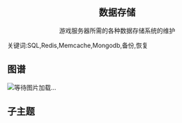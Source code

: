 <h2 align="center">数据存储</h2>
<p align="center">游戏服务器所需的各种数据存储系统的维护</p>
<p">关键词:SQL,Redis,Memcache,Mongodb,备份,恢复</p>

## 图谱
![等待图片加载...](https://github.com/gonglei007/GameDevMind/blob/main/exports/6.2.数据存储.png?raw=true)

## 子主题
